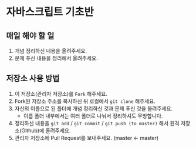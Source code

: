 # 자바스크립트 기초반

## 매일 해야 할 일

1. 개념 정리하신 내용을 올려주세요.
2. 문제 푸신 내용을 정리해서 올려주세요.

## 저장소 사용 방법

1. 이 저장소(관리자 저장소)를 `Fork` 해주세요.
2. Fork된 저장소 주소를 복사하신 뒤 로컬에서 `git clone` 해주세요.
3. 자신의 이름으로 된 폴더에 개념 정리하신 것과 문제 푸신 것을 올려주세요.
   - 이름 폴더 내부에서는 여러 폴더로 나눠서 정리하셔도 무방합니다.
4. 정리하신 내용을 `git add` / `git commit` / `git push (to master)` 해서 원격 저장소(Github)에 올려주세요.
5. 관리자 저장소에 Pull Request를 보내주세요. (master <- master)
